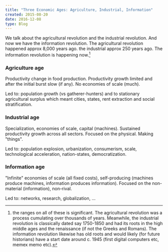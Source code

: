 ```yaml
---
title: "Three Economic Ages: Agriculture, Industrial, Information"
created: 2015-08-20
date: 2016-12-08
type: Blog
---
```


We talk about the agricultural revolution and the industrial revolution. And now we have the information revolution. The agricultural revolution happened approx 8,000 years ago. the industrial approx 250 years ago. The information revolution is happening now.[^1]

### Agriculture age

Productivity change in food production. Productivity growth limited and after the initial burst slow (if any). No economies of scale (much).

Led to: population growth (vs gatherer-hunters) and to stationary agricultural surplus which meant cities, states, rent extraction and social stratification.

### Industrial age

Specialization, economies of scale, capital (machines). Sustained productivity growth across all sectors. Focused on the physical. Making "things".

Led to: population explosion, urbanization, consumerism, scale, technological acceleration, nation-states, democratization.

### Information age

"Infinite" economies of scale (all fixed costs), self-producing (machines produce machines, information produces information). Focused on the non-material (information), non-rival.

Led to: networks, research, globalization, ...

[^1]: the ranges on all of these is significant. The agricultural revolution was a process cumulating over thousands of years. Meanwhile, the industrial revolution is classically dated say 1750-1850 and had its roots in the high middle ages and the renaissance (if not the Greeks and Romans). The information revolution likewise has old roots and would likely (for future historians) have a start date around c. 1945 (first digital computers etc, memex memo etc).
